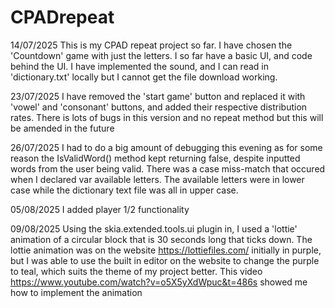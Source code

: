# CPADrepeat
14/07/2025
This is my CPAD repeat project so far. I have chosen the 'Countdown' game with just the letters. I so far have a basic UI, and code behind the UI. I have implemented the sound, and I can read in 'dictionary.txt' locally but I cannot get the file download working.

23/07/2025
I have removed the 'start game' button and replaced it with 'vowel' and 'consonant' buttons, and added their respective distribution rates. There is lots of bugs in this version and no repeat method but this will be amended in the future

26/07/2025
I had to do a big amount of debugging this evening as for some reason the IsValidWord() method kept returning false, despite inputted words from the user being valid. There was a case miss-match that occured when I declared var available letters. The available letters were in lower case while the dictionary text file was all in upper case.

05/08/2025
I added player 1/2 functionality

09/08/2025 Using the skia.extended.tools.ui plugin in, I used a 'lottie' animation of a circular block that is 30 seconds long that ticks down. The lottie animation was on the website https://lottiefiles.com/ initially in purple, but I was able to use the built in editor on the website to change the purple to teal, which suits the theme of my project better. This video https://www.youtube.com/watch?v=o5X5yXdWpuc&t=486s showed me how to implement the animation
